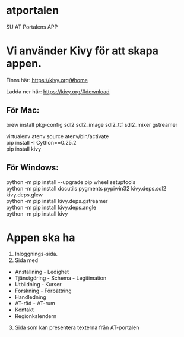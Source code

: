 # atportalen
SU AT Portalens APP

# Vi använder Kivy för att skapa appen.
Finns här: https://kivy.org/#home

Ladda ner här: https://kivy.org/#download

## För Mac:

  brew install pkg-config sdl2 sdl2_image sdl2_ttf sdl2_mixer gstreamer  

  virtualenv atenv
  source atenv/bin/activate  
  pip install -I Cython==0.25.2  
  pip install kivy  

## För Windows:

  python -m pip install --upgrade pip wheel setuptools  
  python -m pip install docutils pygments pypiwin32 kivy.deps.sdl2 kivy.deps.glew  
  python -m pip install kivy.deps.gstreamer  
  python -m pip install kivy.deps.angle  
  python -m pip install kivy  

# Appen ska ha

1. Inloggnings-sida.
2. Sida med
  * Anställning - Ledighet
  * Tjänstgöring - Schema - Legitimation
  * Utbildning - Kurser
  * Forskning - Förbättring
  * Handledning
  * AT-råd - AT-rum
  * Kontakt
  * Regionkalendern
3. Sida som kan presentera texterna från AT-portalen
